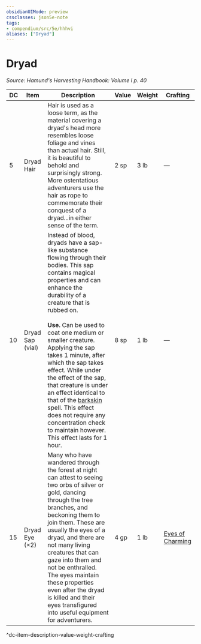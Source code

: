 ```yaml
---
obsidianUIMode: preview
cssclasses: json5e-note
tags:
- compendium/src/5e/hhhvi
aliases: ["Dryad"]
---
```

# Dryad
*Source: Hamund's Harvesting Handbook: Volume I p. 40* 

| DC | Item | Description | Value | Weight | Crafting |
|----|------|-------------|-------|--------|----------|
| 5 | Dryad Hair | Hair is used as a loose term, as the material covering a dryad's head more resembles loose foliage and vines than actual hair. Still, it is beautiful to behold and surprisingly strong. More ostentatious adventurers use the hair as rope to commemorate their conquest of a dryad...in either sense of the term. | 2 sp | 3 lb | — |
| 10 | Dryad Sap (vial) | Instead of blood, dryads have a sap-like substance flowing through their bodies. This sap contains magical properties and can enhance the durability of a creature that is rubbed on.<br /><br />**Use.** Can be used to coat one medium or smaller creature. Applying the sap takes 1 minute, after which the sap takes effect. While under the effect of the sap, that creature is under an effect identical to that of the [barkskin](compendium/spells/barkskin.md) spell. This effect does not require any concentration check to maintain however. This effect lasts for 1 hour. | 8 sp | 1 lb | — |
| 15 | Dryad Eye (×2) | Many who have wandered through the forest at night can attest to seeing two orbs of silver or gold, dancing through the tree branches, and beckoning them to join them. These are usually the eyes of a dryad, and there are not many living creatures that can gaze into them and not be enthralled. The eyes maintain these properties even after the dryad is killed and their eyes transfigured into useful equipment for adventurers. | 4 gp | 1 lb | [Eyes of Charming](compendium/items/eyes-of-charming.md) |
^dc-item-description-value-weight-crafting